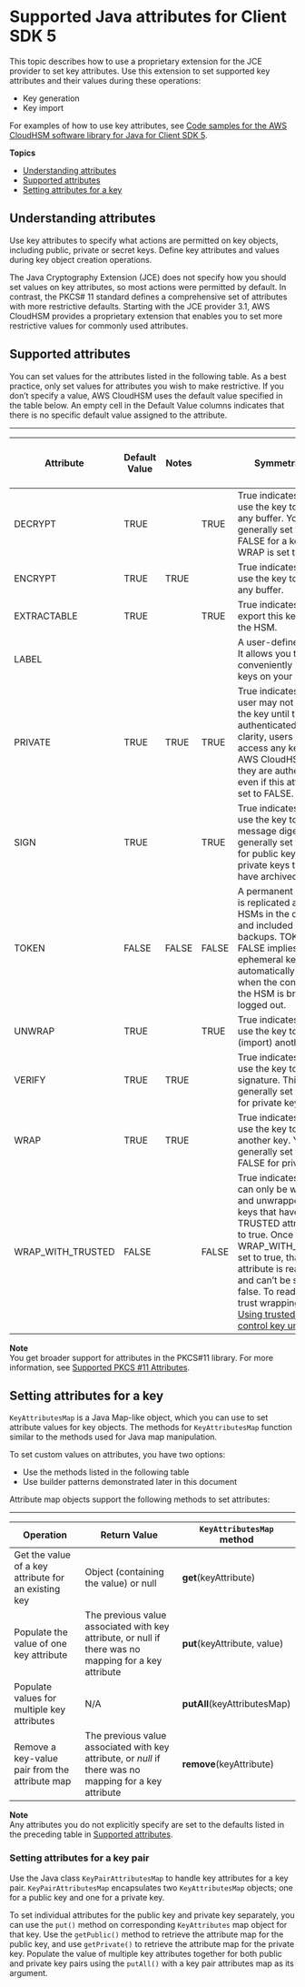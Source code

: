 # Supported Java attributes for Client SDK 5<a name="java-lib-attributes_5"></a>

This topic describes how to use a proprietary extension for the JCE provider to set key attributes\. Use this extension to set supported key attributes and their values during these operations:
+ Key generation
+ Key import

For examples of how to use key attributes, see [Code samples for the AWS CloudHSM software library for Java for Client SDK 5](java-samples_5.md)\.

**Topics**
+ [Understanding attributes](#java-understanding-attributes_5)
+ [Supported attributes](#java-attributes_5)
+ [Setting attributes for a key](#java-setting-attributes_5)

## Understanding attributes<a name="java-understanding-attributes_5"></a>

Use key attributes to specify what actions are permitted on key objects, including public, private or secret keys\. Define key attributes and values during key object creation operations\. 

The Java Cryptography Extension \(JCE\) does not specify how you should set values on key attributes, so most actions were permitted by default\. In contrast, the PKCS\# 11 standard defines a comprehensive set of attributes with more restrictive defaults\. Starting with the JCE provider 3\.1, AWS CloudHSM provides a proprietary extension that enables you to set more restrictive values for commonly used attributes\. 

## Supported attributes<a name="java-attributes_5"></a>

You can set values for the attributes listed in the following table\. As a best practice, only set values for attributes you wish to make restrictive\. If you don’t specify a value, AWS CloudHSM uses the default value specified in the table below\. An empty cell in the Default Value columns indicates that there is no specific default value assigned to the attribute\.


****  

| Attribute | Default Value | Notes |  | Symmetric Key | Public Key in Key Pair | Private Key in Key Pair |  | 
| --- | --- | --- | --- | --- | --- | --- | --- | 
| DECRYPT | TRUE |  | TRUE | True indicates you can use the key to decrypt any buffer\. You generally set this to FALSE for a key whose WRAP is set to true\.  | 
| ENCRYPT | TRUE | TRUE |  | True indicates you can use the key to encrypt any buffer\. | 
| EXTRACTABLE | TRUE |  | TRUE | True indicates you can export this key out of the HSM\. | 
| LABEL |   |  |  | A user\-defined string\. It allows you to conveniently identify keys on your HSM\.  | 
| PRIVATE | TRUE | TRUE | TRUE | True indicates that a user may not access the key until the user is authenticated\. For clarity, users cannot access any keys on AWS CloudHSM until they are authenticated, even if this attribute is set to FALSE\. | 
| SIGN | TRUE |  | TRUE | True indicates you can use the key to sign a message digest\. This is generally set to FALSE for public keys and for private keys that you have archived\. | 
| TOKEN | FALSE | FALSE | FALSE |  A permanent key which is replicated across all HSMs in the cluster and included in backups\. TOKEN = FALSE implies an ephemeral key which is automatically erased when the connection to the HSM is broken or logged out\.  | 
| UNWRAP | TRUE |  | TRUE | True indicates you can use the key to unwrap \(import\) another key\. | 
| VERIFY | TRUE | TRUE |  | True indicates you can use the key to verify a signature\. This is generally set to FALSE for private keys\. | 
| WRAP | TRUE | TRUE |  | True indicates you can use the key to wrap another key\. You will generally set this to FALSE for private keys\. | 
| WRAP\_WITH\_TRUSTED | FALSE |  | FALSE | True indicates a key can only be wrapped and unwrapped with keys that have the TRUSTED attribute set to true\. Once a key has WRAP\_WITH\_TRUSTED set to true, that attribute is read\-only and can’t be set to false\. To read about trust wrapping, see [Using trusted keys to control key unwraps](https://docs.aws.amazon.com/cloudhsm/latest/userguide/cloudhsm_using_trusted_keys_control_key_wrap.html)\. | 

**Note**  
You get broader support for attributes in the PKCS\#11 library\. For more information, see [Supported PKCS \#11 Attributes](pkcs11-attributes.md)\.

## Setting attributes for a key<a name="java-setting-attributes_5"></a>

`KeyAttributesMap` is a Java Map\-like object, which you can use to set attribute values for key objects\. The methods for `KeyAttributesMap` function similar to the methods used for Java map manipulation\. 

To set custom values on attributes, you have two options:
+ Use the methods listed in the following table
+ Use builder patterns demonstrated later in this document

Attribute map objects support the following methods to set attributes:


****  

| Operation | Return Value | `KeyAttributesMap` method | 
| --- | --- | --- | 
| Get the value of a key attribute for an existing key | Object \(containing the value\) or null |  **get**\(keyAttribute\)  | 
| Populate the value of one key attribute  | The previous value associated with key attribute, or null if there was no mapping for a key attribute |  **put**\(keyAttribute, value\)  | 
| Populate values for multiple key attributes | N/A |  **putAll**\(keyAttributesMap\)  | 
| Remove a key\-value pair from the attribute map |  The previous value associated with key attribute, or *null* if there was no mapping for a key attribute  |  **remove**\(keyAttribute\)  | 

**Note**  
Any attributes you do not explicitly specify are set to the defaults listed in the preceding table in [Supported attributes](#java-attributes_5)\. 

### Setting attributes for a key pair<a name="java-setting-attributes-key-pair"></a>

Use the Java class `KeyPairAttributesMap` to handle key attributes for a key pair\. `KeyPairAttributesMap` encapsulates two `KeyAttributesMap` objects; one for a public key and one for a private key\.

To set individual attributes for the public key and private key separately, you can use the `put()` method on corresponding `KeyAttributes` map object for that key\. Use the `getPublic()` method to retrieve the attribute map for the public key, and use `getPrivate()` to retrieve the attribute map for the private key\. Populate the value of multiple key attributes together for both public and private key pairs using the `putAll()` with a key pair attributes map as its argument\.